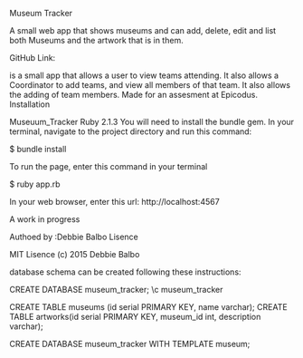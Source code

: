 Museum Tracker

A small web app that shows museums and can add, delete, edit and list both Museums and the artwork that is in them.

GitHub Link:

 is a small app that allows a user to view teams attending. It also allows a Coordinator to add teams, and view all members of that team. It also allows the adding of team members. Made for an assesment at Epicodus. Installation

Museuum_Tracker Ruby 2.1.3 You will need to install the bundle gem. In your terminal, navigate to the project directory and run this command:

$ bundle install

To run the page, enter this command in your terminal

$ ruby app.rb

In your web browser, enter this url: http://localhost:4567

A work in progress

Authoed by :Debbie Balbo Lisence

MIT Lisence (c) 2015 Debbie Balbo



database schema can be created following these instructions:

CREATE DATABASE museum_tracker;
\c museum_tracker

CREATE TABLE museums (id serial PRIMARY KEY, name varchar);
CREATE TABLE artworks(id serial PRIMARY KEY, museum_id int, description varchar);

CREATE DATABASE museum_tracker WITH TEMPLATE museum;
